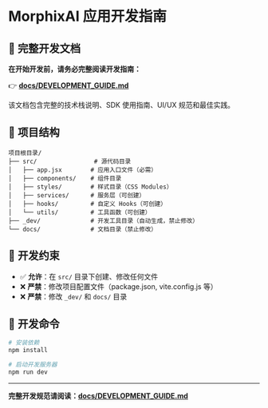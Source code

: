 # MorphixAI 应用开发指南

## 📖 完整开发文档

**在开始开发前，请务必完整阅读开发指南：**

👉 **[docs/DEVELOPMENT_GUIDE.md](docs/DEVELOPMENT_GUIDE.md)**

该文档包含完整的技术栈说明、SDK 使用指南、UI/UX 规范和最佳实践。

## 🎯 项目结构

```
项目根目录/
├── src/                # 源代码目录
│   ├── app.jsx        # 应用入口文件（必需）
│   ├── components/    # 组件目录
│   ├── styles/        # 样式目录（CSS Modules）
│   ├── services/      # 服务层（可创建）
│   ├── hooks/         # 自定义 Hooks（可创建）
│   └── utils/         # 工具函数（可创建）
├── _dev/              # 开发工具目录（自动生成，禁止修改）
└── docs/              # 文档目录（禁止修改）
```

## 🚀 开发约束

- ✅ **允许**：在 `src/` 目录下创建、修改任何文件
- ❌ **严禁**：修改项目配置文件（package.json, vite.config.js 等）
- ❌ **严禁**：修改 `_dev/` 和 `docs/` 目录

## 🔧 开发命令

```bash
# 安装依赖
npm install

# 启动开发服务器
npm run dev
```

---

**完整开发规范请阅读：[docs/DEVELOPMENT_GUIDE.md](docs/DEVELOPMENT_GUIDE.md)**

